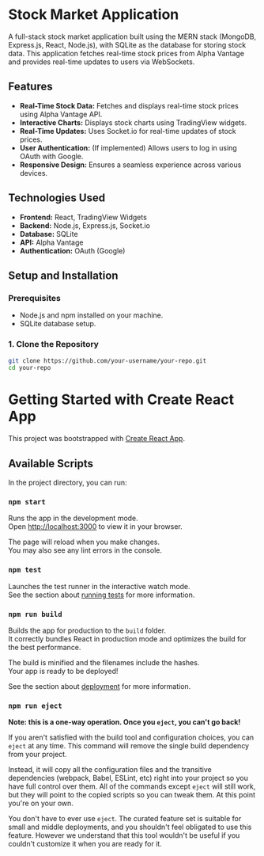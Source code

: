 # Stock Market Application

A full-stack stock market application built using the MERN stack (MongoDB, Express.js, React, Node.js), with SQLite as the database for storing stock data. This application fetches real-time stock prices from Alpha Vantage and provides real-time updates to users via WebSockets.

## Features

- **Real-Time Stock Data:** Fetches and displays real-time stock prices using Alpha Vantage API.
- **Interactive Charts:** Displays stock charts using TradingView widgets.
- **Real-Time Updates:** Uses Socket.io for real-time updates of stock prices.
- **User Authentication:** (If implemented) Allows users to log in using OAuth with Google.
- **Responsive Design:** Ensures a seamless experience across various devices.

## Technologies Used

- **Frontend:** React, TradingView Widgets
- **Backend:** Node.js, Express.js, Socket.io
- **Database:** SQLite
- **API:** Alpha Vantage
- **Authentication:** OAuth (Google)

## Setup and Installation

### Prerequisites

- Node.js and npm installed on your machine.
- SQLite database setup.

### 1. Clone the Repository

```bash
git clone https://github.com/your-username/your-repo.git
cd your-repo
```

# Getting Started with Create React App

This project was bootstrapped with [Create React App](https://github.com/facebook/create-react-app).

## Available Scripts

In the project directory, you can run:

### `npm start`

Runs the app in the development mode.\
Open [http://localhost:3000](http://localhost:3000) to view it in your browser.

The page will reload when you make changes.\
You may also see any lint errors in the console.

### `npm test`

Launches the test runner in the interactive watch mode.\
See the section about [running tests](https://facebook.github.io/create-react-app/docs/running-tests) for more information.

### `npm run build`

Builds the app for production to the `build` folder.\
It correctly bundles React in production mode and optimizes the build for the best performance.

The build is minified and the filenames include the hashes.\
Your app is ready to be deployed!

See the section about [deployment](https://facebook.github.io/create-react-app/docs/deployment) for more information.

### `npm run eject`

**Note: this is a one-way operation. Once you `eject`, you can't go back!**

If you aren't satisfied with the build tool and configuration choices, you can `eject` at any time. This command will remove the single build dependency from your project.

Instead, it will copy all the configuration files and the transitive dependencies (webpack, Babel, ESLint, etc) right into your project so you have full control over them. All of the commands except `eject` will still work, but they will point to the copied scripts so you can tweak them. At this point you're on your own.

You don't have to ever use `eject`. The curated feature set is suitable for small and middle deployments, and you shouldn't feel obligated to use this feature. However we understand that this tool wouldn't be useful if you couldn't customize it when you are ready for it.
